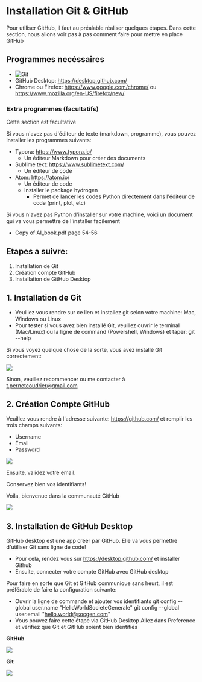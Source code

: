 # Installation Git & GitHub

Pour utiliser GitHub, il faut au préalable réaliser quelques étapes. Dans cette section, nous allons voir pas à pas comment faire pour mettre en place GitHub

## Programmes necéssaires

* ![Git](https://git-scm.com/downloads)
* GitHub Desktop: https://desktop.github.com/
* Chrome ou Firefox: https://www.google.com/chrome/ ou https://www.mozilla.org/en-US/firefox/new/

### Extra programmes (facultatifs)

Cette section est facultative

Si vous n'avez pas d'éditeur de texte (markdown, programme), vous pouvez installer les programmes suivants:
* Typora: https://www.typora.io/
  * Un éditeur Markdown pour créer des documents 
* Sublime text: https://www.sublimetext.com/
  * Un éditeur de code
* Atom: https://atom.io/
  * Un éditeur de code
  * Installer le package hydrogen
    * Permet de lancer les codes Python directement dans l'éditeur de code (print, plot, etc)

Si vous n'avez pas Python d'installer sur votre machine, voici un document qui va vous permettre de l'installer facilement
* Copy of AI_book.pdf page 54-56

## Etapes a suivre:

1. Installation de Git
2. Création compte GitHub
3. Installation de GitHub Desktop

## 1. Installation de Git
* Veuillez vous rendre sur ce lien  et installez git selon votre machine: Mac, Windows ou Linux
* Pour tester si vous avez bien installé Git, veuillez ouvrir le terminal (Mac/Linux) ou la ligne de command (Powershell, Windows) et taper:
git --help

Si vous voyez quelque chose de la sorte, vous avez installé Git correctement:

![](https://drive.google.com/uc?export=view&id=1HwUlw3Ue5yNihIiD_ALJkGwI6a8kpBoL)

Sinon, veuillez recommencer ou me contacter à t.pernetcoudrier@gmail.com

## 2. Création Compte GitHub

Veuillez vous rendre à l'adresse suivante: https://github.com/ et remplir les trois champs suivants:
* Username
* Email
* Password

![](https://drive.google.com/uc?export=view&id=1JPZJPhbCUp74Zr_W3pBMYUUA3kONXg2d)

Ensuite, validez votre email. 

Conservez bien vos identifiants!

Voila, bienvenue dans la communauté GitHub

![](https://miro.medium.com/max/2100/1*70aOJ1osE9C8cVZUkmH95g.png)

## 3. Installation de GitHub Desktop

GitHub desktop est une app créer par GitHub. Elle va vous permettre d'utiliser Git sans ligne de code! 

* Pour cela, rendez vous sur https://desktop.github.com/ et installer Github
* Ensuite, connecter votre compte GitHub avec GitHub desktop

Pour faire en sorte que Git et GitHub communique sans heurt, il est préférable de faire la configuration suivante:
* Ouvrir la ligne de commande et ajouter vos identifiants
git config --global user.name "HelloWorldSocieteGenerale"
git config --global user.email "hello.world@socgen.com"
* Vous pouvez faire cette étape via GitHub Desktop
Allez dans Preference et vérifiez que Git et GitHub soient bien identifiés

**GitHub**

![](https://drive.google.com/uc?export=view&id=1c48RQePl7FMoSNxL05EeSCZ3GrM__9o3)

**Git**

![](https://drive.google.com/uc?export=view&id=1uk9peBcC5d229wy7tPAviaMFC4Xjy1kH)